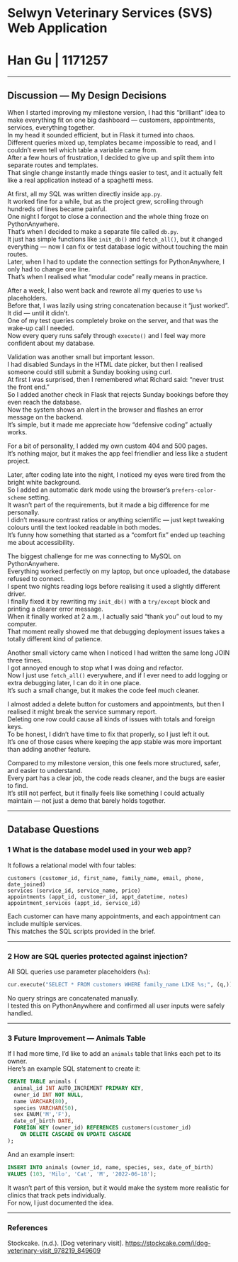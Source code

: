# Selwyn Veterinary Services (SVS) Web Application  
# Han Gu | 1171257


---

## Discussion — My Design Decisions  

When I started improving my milestone version, I had this “brilliant” idea to make everything fit on one big dashboard — customers, appointments, services, everything together.  
In my head it sounded efficient, but in Flask it turned into chaos.  
Different queries mixed up, templates became impossible to read, and I couldn’t even tell which table a variable came from.  
After a few hours of frustration, I decided to give up and split them into separate routes and templates.  
That single change instantly made things easier to test, and it actually felt like a real application instead of a spaghetti mess.  

At first, all my SQL was written directly inside `app.py`.  
It worked fine for a while, but as the project grew, scrolling through hundreds of lines became painful.  
One night I forgot to close a connection and the whole thing froze on PythonAnywhere.  
That’s when I decided to make a separate file called `db.py`.  
It just has simple functions like `init_db()` and `fetch_all()`, but it changed everything — now I can fix or test database logic without touching the main routes.  
Later, when I had to update the connection settings for PythonAnywhere, I only had to change one line.  
That’s when I realised what “modular code” really means in practice.  

After a week, I also went back and rewrote all my queries to use `%s` placeholders.  
Before that, I was lazily using string concatenation because it “just worked”.  
It did — until it didn’t.  
One of my test queries completely broke on the server, and that was the wake-up call I needed.  
Now every query runs safely through `execute()` and I feel way more confident about my database.  

Validation was another small but important lesson.  
I had disabled Sundays in the HTML date picker, but then I realised someone could still submit a Sunday booking using curl.  
At first I was surprised, then I remembered what Richard said: “never trust the front end.”  
So I added another check in Flask that rejects Sunday bookings before they even reach the database.  
Now the system shows an alert in the browser and flashes an error message on the backend.  
It’s simple, but it made me appreciate how “defensive coding” actually works.  

For a bit of personality, I added my own custom 404 and 500 pages.  
It’s nothing major, but it makes the app feel friendlier and less like a student project.  

Later, after coding late into the night, I noticed my eyes were tired from the bright white background.  
So I added an automatic dark mode using the browser’s `prefers-color-scheme` setting.  
It wasn’t part of the requirements, but it made a big difference for me personally.  
I didn’t measure contrast ratios or anything scientific — just kept tweaking colours until the text looked readable in both modes.  
It’s funny how something that started as a “comfort fix” ended up teaching me about accessibility.  

The biggest challenge for me was connecting to MySQL on PythonAnywhere.  
Everything worked perfectly on my laptop, but once uploaded, the database refused to connect.  
I spent two nights reading logs before realising it used a slightly different driver.  
I finally fixed it by rewriting my `init_db()` with a `try/except` block and printing a clearer error message.  
When it finally worked at 2 a.m., I actually said “thank you” out loud to my computer.  
That moment really showed me that debugging deployment issues takes a totally different kind of patience.  

Another small victory came when I noticed I had written the same long JOIN three times.  
I got annoyed enough to stop what I was doing and refactor.  
Now I just use `fetch_all()` everywhere, and if I ever need to add logging or extra debugging later, I can do it in one place.  
It’s such a small change, but it makes the code feel much cleaner.  

I almost added a delete button for customers and appointments, but then I realised it might break the service summary report.  
Deleting one row could cause all kinds of issues with totals and foreign keys.  
To be honest, I didn’t have time to fix that properly, so I just left it out.  
It’s one of those cases where keeping the app stable was more important than adding another feature.  

Compared to my milestone version, this one feels more structured, safer, and easier to understand.  
Every part has a clear job, the code reads cleaner, and the bugs are easier to find.  
It’s still not perfect, but it finally feels like something I could actually maintain — not just a demo that barely holds together.  

---

## Database Questions  

### 1 What is the database model used in your web app?  

It follows a relational model with four tables:  

```
customers (customer_id, first_name, family_name, email, phone, date_joined)
services (service_id, service_name, price)
appointments (appt_id, customer_id, appt_datetime, notes)
appointment_services (appt_id, service_id)
```

Each customer can have many appointments, and each appointment can include multiple services.  
This matches the SQL scripts provided in the brief.  

---

### 2 How are SQL queries protected against injection?  

All SQL queries use parameter placeholders (`%s`):  

```python
cur.execute("SELECT * FROM customers WHERE family_name LIKE %s;", (q,))
```

No query strings are concatenated manually.  
I tested this on PythonAnywhere and confirmed all user inputs were safely handled.  

---

### 3 Future Improvement — Animals Table  

If I had more time, I’d like to add an `animals` table that links each pet to its owner.  
Here’s an example SQL statement to create it:  

```sql
CREATE TABLE animals (
  animal_id INT AUTO_INCREMENT PRIMARY KEY,
  owner_id INT NOT NULL,
  name VARCHAR(80),
  species VARCHAR(50),
  sex ENUM('M','F'),
  date_of_birth DATE,
  FOREIGN KEY (owner_id) REFERENCES customers(customer_id)
    ON DELETE CASCADE ON UPDATE CASCADE
);
```

And an example insert:  

```sql
INSERT INTO animals (owner_id, name, species, sex, date_of_birth)
VALUES (103, 'Milo', 'Cat', 'M', '2022-06-18');
```

It wasn’t part of this version, but it would make the system more realistic for clinics that track pets individually.  
For now, I just documented the idea.  

---


### References
Stockcake. (n.d.). [Dog veterinary visit]. https://stockcake.com/i/dog-veterinary-visit_978219_849609

